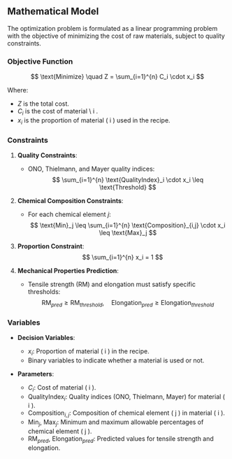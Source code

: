 ## Mathematical Model

The optimization problem is formulated as a linear programming problem with the objective of minimizing the cost of raw materials, subject to quality constraints.

### Objective Function

$$
\text{Minimize} \quad Z = \sum_{i=1}^{n} C_i \cdot x_i
$$

Where:

- $Z$ is the total cost.
- $C_i$ is the cost of material \ i \.
- $x_i$ is the proportion of material \( i \) used in the recipe.

### Constraints

1. **Quality Constraints**:
   - ONO, Thielmann, and Mayer quality indices:
   $$
   \sum_{i=1}^{n} \text{QualityIndex}_i \cdot x_i \leq \text{Threshold}
   $$

2. **Chemical Composition Constraints**:
   - For each chemical element $j$:
   $$
   \text{Min}_j \leq \sum_{i=1}^{n} \text{Composition}_{i,j} \cdot x_i \leq \text{Max}_j
   $$

3. **Proportion Constraint**:
   $$
   \sum_{i=1}^{n} x_i = 1
   $$

4. **Mechanical Properties Prediction**:
   - Tensile strength (RM) and elongation must satisfy specific thresholds:
   $$
   \text{RM}_{pred} \geq \text{RM}_{threshold}, \quad \text{Elongation}_{pred} \geq \text{Elongation}_{threshold}
   $$

### Variables

- **Decision Variables**:
  - $x_i$: Proportion of material \( i \) in the recipe.
  - Binary variables to indicate whether a material is used or not.

- **Parameters**:
  - $C_i$: Cost of material \( i \).
  - $\text{QualityIndex}_i$: Quality indices (ONO, Thielmann, Mayer) for material \( i \).
  - $\text{Composition}_{i,j}$: Composition of chemical element \( j \) in material \( i \).
  - $\text{Min}_j$, $\text{Max}_j$: Minimum and maximum allowable percentages of chemical element \( j \).
  - $\text{RM}_{pred}$, $\text{Elongation}_{pred}$: Predicted values for tensile strength and elongation.
